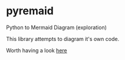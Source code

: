 # pyremaid
Python to Mermaid Diagram (exploration)

This library attempts to diagram it's own code.

Worth having a look [here](docs/pyremaid/pyremaid.py.md)
